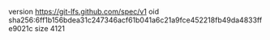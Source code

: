 version https://git-lfs.github.com/spec/v1
oid sha256:6ff1b156bdea31c247346acf61b041a6c21a9fce452218fb49da4833ffe9021c
size 4121
